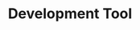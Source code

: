 ---
widget: featurette

headless: true

weight: 30

title: Development Tool

feature:
    - icon: gear
    - name: Visual Studio Code/2022

    - icon: gear
    - name: IntelliJ IDEA Community Edition

    - icon: gear
    - name: Unity

design:
  columns: '1'
---